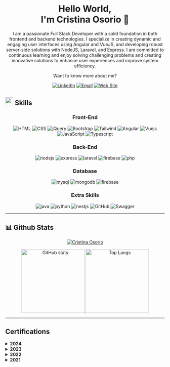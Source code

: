 <div align="center">

# Hello World, <br> I'm Cristina Osorio 👋

</div>


<div align="center">

I am a passionate Full Stack Developer with a solid foundation in both frontend and backend technologies. I specialize in creating dynamic and engaging user interfaces using Angular and VueJS, and developing robust server-side solutions with NodeJS, Laravel, and Express. I am committed to continuous learning and enjoy solving challenging problems and creating innovative solutions to enhance user experiences and improve system efficiency.

Want to know more about me?


[![LinkedIn](https://img.shields.io/badge/LinkedIn-0077B5?style=for-the-badge&logo=linkedin&logoColor=white)](https://www.linkedin.com/in/maria-cristina-osorio-perez-b205a5187/)
[![Email](https://img.shields.io/badge/Email-D14836?style=for-the-badge&logo=gmail&logoColor=white)](mailto:mcristinaosorioperez@gmail.com)
[![Web Site](https://img.shields.io/badge/Web-Site-37a779?style=for-the-badge&logoColor=white)](https://makry-dev.vercel.app)


</div>



## <img src="https://media.giphy.com/media/QssGEmpkyEOhBCb7e1/giphy.gif" width="25px"> Skills 

<div align="center">


### Front-End 

![HTML](https://img.shields.io/badge/HTML-grey?style=for-the-badge&logo=html5)
![CSS](https://img.shields.io/badge/CSS-grey?style=for-the-badge&logo=css3)
![jQuery](https://img.shields.io/badge/jQuery-grey?style=for-the-badge&logo=jquery)
![Bootstrap](https://img.shields.io/badge/bootstrap-grey?style=for-the-badge&logo=bootstrap)
![Tailwind](https://img.shields.io/badge/tailwind-grey?style=for-the-badge&logo=tailwindcss)
![Angular](https://img.shields.io/badge/angular-grey?style=for-the-badge&logo=angular)
![Vuejs](https://img.shields.io/badge/Vuejs-grey?style=for-the-badge&logo=vue.js)
![JavaScript](https://img.shields.io/badge/JavaScript-grey?style=for-the-badge&logo=JavaScript)
![Typescript](https://img.shields.io/badge/Typescript-grey?style=for-the-badge&logo=Typescript)

### Back-End 

![nodejs](https://img.shields.io/badge/nodejs-grey?style=for-the-badge&logo=node.js)
![express](https://img.shields.io/badge/express-grey?style=for-the-badge&logo=express)
![laravel](https://img.shields.io/badge/laravel-grey?style=for-the-badge&logo=laravel)
![firebase](https://img.shields.io/badge/firebase-grey?style=for-the-badge&logo=firebase)
![php](https://img.shields.io/badge/php-grey?style=for-the-badge&logo=php)

### Database 

![mysql](https://img.shields.io/badge/mysql-grey?style=for-the-badge&logo=mysql)
![mongodb](https://img.shields.io/badge/mongodb-grey?style=for-the-badge&logo=mongodb)
![firebase](https://img.shields.io/badge/firebase-grey?style=for-the-badge&logo=firebase)


### Extra Skills

![java](https://img.shields.io/badge/java-grey?style=for-the-badge&logo=java)
![python](https://img.shields.io/badge/python-grey?style=for-the-badge&logo=python)
![nestjs](https://img.shields.io/badge/nestjs-grey?style=for-the-badge&logo=nestjs)
![GitHub](https://img.shields.io/badge/GitHub-grey?style=for-the-badge&logo=GitHub)
![Swagger](https://img.shields.io/badge/Swagger-grey?style=for-the-badge&logo=Swagger)

</div>

---

## 📊 Github Stats

<p align="center">
    <a href="https://github.com/CristinaOsorio"><img src="https://github-profile-summary-cards.vercel.app/api/cards/profile-details?username=CristinaOsorio&theme=radical" alt="Cristina Osorio"/></a>
</p>

<p align="center">
  <a href="https://github.com/CristinaOsorio">
    <img src="https://github-readme-stats.vercel.app/api?username=cristinaosorio&show_icons=true&theme=radical"  height="200" alt="GitHub stats"/>
  </a>
  <a href="https://github.com/CristinaOsorio">
    <img src="https://github-readme-stats.vercel.app/api/top-langs/?username=cristinaosorio&layout=compact&theme=radical" height="200"  alt="Top Langs"/>
  </a>
</p>

---

## Certifications

<details>
<summary><b> 2024</b></summary>

[Angular desde cero a experto: Crear una aplicación real](https://www.udemy.com/certificate/UC-f15b91b4-818e-4096-b5fc-6dce8cf16da4/) | Udemy

[Curso de Maquetación con Angular CDK y Tailwind CSS](https://platzi.com/p/macry_08772/curso/4459-course/diploma/detalle/) | Platzi

[Curso de Angular: Unit Testing para Servicios](https://platzi.com/p/macry_08772/curso/8352-course/diploma/detalle) | Platzi

[Curso de Angular 17: Creación de Aplicaciones Web](https://platzi.com/p/macry_08772/curso/2897-course/diploma/detalle) | Platzi

[Curso de Animaciones con CSS](https://platzi.com/p/macry_08772/curso/2337-course/diploma/detalle/) | Platzi

[Curso de Digital Ocean](https://platzi.com/p/macry_08772/curso/1653-course/diploma/detalle/) | Platzi

[Curso de Frontend Developer](https://platzi.com/p/macry_08772/curso/2467-course/diploma/detalle/) | Platzi

</details>
<details>
<summary><b> 2023</b></summary>

[Curso de Pensamiento Lógico: Algoritmos y Diagramas de Flujo](https://platzi.com/p/macry_08772/curso/3221-course/diploma/detalle/) | Platzi

[Curso de Pensamiento Lógico: Lenguajes de Programación](https://platzi.com/p/macry_08772/curso/3223-course/diploma/detalle/) | Platzi

[Curso de Pensamiento Lógico: Manejo de Datos, Estructuras y Funciones](https://platzi.com/p/macry_08772/curso/3222-course/diploma/detalle/) | Platzi

[Curso De Backend Con NestJS ](https://platzi.com/p/macry_08772/curso/2272-nestjs/diploma/detalle/) | Platzi

[Curso De NestJS: Programación Modular, Documentación Con Swagger Y Deploy](https://platzi.com/p/macry_08772/curso/2274-nestjs-modular/diploma/detalle/) | Platzi

[Curso De NestJS: Persistencia De Datos Con MongoDB](https://platzi.com/p/macry_08772/curso/2276-nestjs-mongodb/diploma/detalle/) | Platzi

[Curso de NestJS: Persistencia De Datos Con TypeORM](https://platzi.com/p/macry_08772/curso/2282-nestjs-typeorm/diploma/detalle/) | Platzi

[Whatsapp Api, Nodejs Y Chatgpt Enviar.Recibir Mensajes Bot](https://www.udemy.com/certificate/UC-d8d7c22e-5a95-4caa-bc6a-b8988fe70dad/) | Udemy

[Curso de Angular: Componentes y Servicios](https://platzi.com/p/macry_08772/curso/2486-course/diploma/detalle/) | Platzi

[Curso de Angular Forms: Creación y Optimización de Formularios Web](https://platzi.com/p/macry_08772/curso/2027-course/diploma/detalle/) | Platzi

[Diploma de Prueba Técnica: Desarrollo Frontend con Angular](https://platzi.com/p/macry_08772/curso/4044-course/diploma/detalle/) | Platzi


</details>
<details>
<summary><b> 2022</b></summary>

[Principios Solid Y Clean Code](https://www.udemy.com/certificate/UC-e4097eb0-6118-4bfc-83d9-7746e449b260/) | Udemy 

</details>
<details>
<summary><b> 2021</b></summary>

[Curso de Laravel desde cero + APIs RESTful y webs Angular](https://www.udemy.com/certificate/UC-71ca3aeb-4091-44a0-8d74-6999563c57cd/) | Udemy

[Curso Práctico de HTML y CSS](https://platzi.com/p/macry_08772/curso/1758-course/diploma/detalle/) | Platzi 


